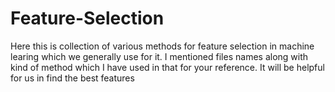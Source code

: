 # Feature-Selection
Here this is collection of various methods for feature selection in machine learing which we generally use for it.
I mentioned files names along with kind of method which I have used in that for your reference.
It will be helpful for us in find the best features
